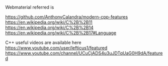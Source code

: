 Webmaterial referred is

https://github.com/AnthonyCalandra/modern-cpp-features
https://en.wikipedia.org/wiki/C%2B%2B11
https://en.wikipedia.org/wiki/C%2B%2B14
https://en.wikipedia.org/wiki/C%2B%2B17#Language

C++ useful videos are available here
https://www.youtube.com/user/lefticus1/featured
https://www.youtube.com/channel/UCuCjADS4u3uJDTqUaG0H9dA/featured